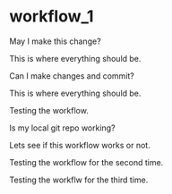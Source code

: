 # workflow_1

May I make this change?

This is where everything should be.

Can I make changes and commit?

This is where everything should be. 

Testing the workflow. 

Is my local git repo working?

Lets see if this workflow works or not.

Testing the workflow for the second time. 

Testing the workflw for the third time. 
